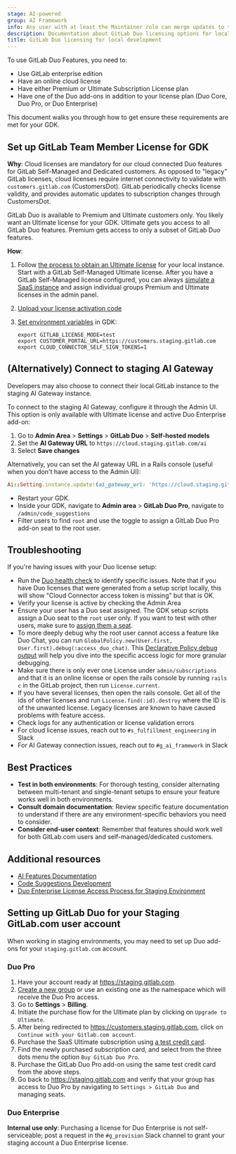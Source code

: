 ```yaml
---
stage: AI-powered
group: AI Framework
info: Any user with at least the Maintainer role can merge updates to this content. For details, see https://docs.gitlab.com/development/development_processes/#development-guidelines-review.
description: Documentation about GitLab Duo licensing options for local development
title: GitLab Duo licensing for local development
---
```


To use GitLab Duo Features, you need to:

- Use GitLab enterprise edition
- Have an online cloud license
- Have either Premium or Ultimate Subscription License plan
- Have one of the Duo add-ons in addition to your license plan (Duo Core, Duo Pro, or Duo Enterprise)

This document walks you through how to get ensure these requirements are met for your GDK.

## Set up GitLab Team Member License for GDK

**Why**: Cloud licenses are mandatory for our cloud connected Duo features for
GitLab Self-Managed and Dedicated customers. As opposed to "legacy" GitLab
licenses, cloud licenses require internet connectivity to validate with
`customers.gitlab.com` (CustomersDot). GitLab periodically checks license
validity, and provides automatic updates to subscription changes through
CustomersDot.

GitLab Duo is available to Premium and Ultimate customers only. You likely want
an Ultimate license for your GDK. Ultimate gets you access to all GitLab Duo
features. Premium gets access to only a subset of GitLab Duo features.

**How**:

1. Follow [the process to obtain an Ultimate license](https://handbook.gitlab.com/handbook/support/internal-support#gitlab-plan-or-license-for-team-members)
for your local instance. Start with a GitLab Self-Managed Ultimate license. After you have a GitLab Self-Managed license configured, you can always [simulate a SaaS instance](../ee_features.md#simulate-a-saas-instance) and assign individual groups Premium and Ultimate licenses in the admin panel.
1. [Upload your license activation code](../../administration/license.md#activate-gitlab-ee)
1. [Set environment variables](https://gitlab.com/gitlab-org/gitlab-development-kit/-/blob/main/doc/contributing/runit.md#using-environment-variables) in GDK:

      ```shell
      export GITLAB_LICENSE_MODE=test
      export CUSTOMER_PORTAL_URL=https://customers.staging.gitlab.com
      export CLOUD_CONNECTOR_SELF_SIGN_TOKENS=1
      ```

## (Alternatively) Connect to staging AI Gateway

Developers may also choose to connect their local GitLab instance to the staging AI Gateway instance.

To connect to the staging AI Gateway, configure it through the Admin UI. This option is only available with Ultimate license and active Duo Enterprise add-on:

1. Go to **Admin Area** > **Settings** > **GitLab Duo** > **Self-hosted models**
1. Set the **AI Gateway URL** to `https://cloud.staging.gitlab.com/ai`
1. Select **Save changes**

Alternatively, you can set the AI gateway URL in a Rails console (useful when you don't have access to the Admin UI):

```ruby
Ai::Setting.instance.update!(ai_gateway_url: 'https://cloud.staging.gitlab.com/ai')
```

- Restart your GDK.
- Inside your GDK, navigate to **Admin area** > **GitLab Duo Pro**, navigate to `/admin/code_suggestions`
- Filter users to find `root` and use the toggle to assign a GitLab Duo Pro add-on seat to the root user.

## Troubleshooting

If you're having issues with your Duo license setup:

- Run the [Duo health check](../../administration/gitlab_duo/setup.md#run-a-health-check-for-gitlab-duo) to identify specific issues. Note that if you have Duo licenses that were generated from a setup script locally, this will show "Cloud Connector access token is missing" but that is OK.
- Verify your license is active by checking the Admin Area
- Ensure your user has a Duo seat assigned. The GDK setup scripts assign a Duo
  seat to the `root` user only. If you want to test with other users, make sure
  to [assign them a seat](../../subscriptions/subscription-add-ons.md#assign-gitlab-duo-seats).
- To more deeply debug why the root user cannot access a feature like Duo Chat, you can run `GlobalPolicy.new(User.first, User.first).debug(:access_duo_chat)`. This [Declarative Policy debug output](../policies.md#scores-order-performance) will help you dive into the specific access logic for more granular debugging.
- Make sure there is only ever one License under `admin/subscriptions` and that it is an online license or open the rails console by running `rails c` in the GitLab project, then run `License.current`.
- If you have several licenses, then open the rails console. Get all of the ids of other licenses and run `License.find(:id).destroy` where the ID is of the unwanted license. Legacy licenses are known to have caused problems with feature access.
- Check logs for any authentication or license validation errors
- For cloud license issues, reach out to `#s_fulfillment_engineering` in Slack
- For AI Gateway connection issues, reach out to `#g_ai_framework` in Slack

## Best Practices

- **Test in both environments**: For thorough testing, consider alternating between multi-tenant and single-tenant setups to ensure your feature works well in both environments.
- **Consult domain documentation**: Review specific feature documentation to understand if there are any environment-specific behaviors you need to consider.
- **Consider end-user context**: Remember that features should work well for both GitLab.com users and self-managed/dedicated customers.

## Additional resources

- [AI Features Documentation](_index.md)
- [Code Suggestions Development](code_suggestions.md)
- [Duo Enterprise License Access Process for Staging Environment](https://gitlab.com/gitlab-com/runbooks/-/blob/master/docs/duo/duo_license.md)

## Setting up GitLab Duo for your Staging GitLab.com user account

When working in staging environments, you may need to set up Duo add-ons for your `staging.gitlab.com` account.

### Duo Pro

1. Have your account ready at <https://staging.gitlab.com>.
1. [Create a new group](../../user/group/_index.md#create-a-group) or use an existing one as the namespace which will receive the Duo Pro access.
1. Go to **Settings** > **Billing**.
1. Initiate the purchase flow for the Ultimate plan by clicking on `Upgrade to Ultimate`.
1. After being redirected to <https://customers.staging.gitlab.com>, click on `Continue with your Gitlab.com account`.
1. Purchase the SaaS Ultimate subscription using [a test credit card](https://gitlab.com/gitlab-org/customers-gitlab-com#testing-credit-card-information).
1. Find the newly purchased subscription card, and select from the three dots menu the option `Buy GitLab Duo Pro`.
1. Purchase the GitLab Duo Pro add-on using the same test credit card from the above steps.
1. Go back to <https://staging.gitlab.com> and verify that your group has access to Duo Pro by navigating to `Settings > GitLab Duo` and managing seats.

### Duo Enterprise

**Internal use only**: Purchasing a license for Duo Enterprise is not
self-serviceable; post a request in the `#g_provision` Slack channel to grant
your staging account a Duo Enterprise license.
